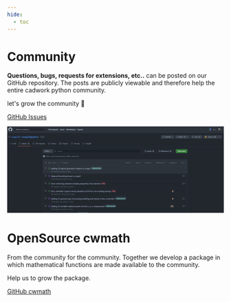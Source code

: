 ```yaml
---
hide:
  - toc
---
```


# Community

**Questions, bugs, requests for extensions, etc..** can be posted on our GitHub repository. 
The posts are publicly viewable and therefore help the entire cadwork python community. 

let's grow the community :rocket:

[GitHub Issues](https://github.com/cwapi3d/cwapi3dpython/issues)

![Screenshot](img/issues.png)


# OpenSource cwmath

From the community for the community. 
Together we develop a package in which mathematical functions are made available to the community. 

Help us to grow the package.

[GitHub cwmath](https://github.com/cwapi3d/cwmath)

